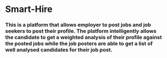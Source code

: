 # Smart-Hire

### This is a platform that allows employer to post jobs and job seekers to post their profile. The platform intelligently allows the candidate to get a weighted analysis of their profile against the posted jobs while the job posters are able to get a list of well analysed candidates for their job post.
